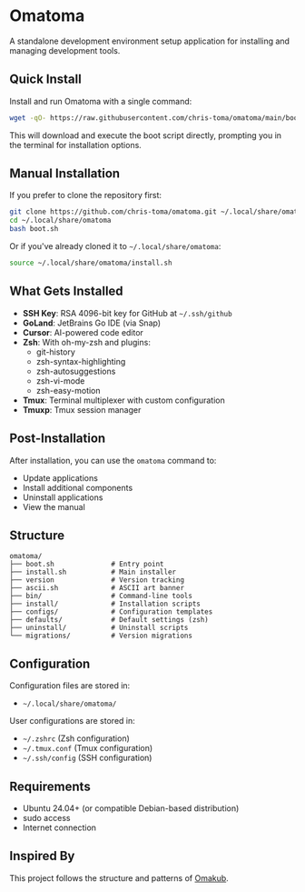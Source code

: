 # Omatoma

A standalone development environment setup application for installing and managing development tools.

## Quick Install

Install and run Omatoma with a single command:

```bash
wget -qO- https://raw.githubusercontent.com/chris-toma/omatoma/main/boot.sh | bash
```

This will download and execute the boot script directly, prompting you in the terminal for installation options.

## Manual Installation

If you prefer to clone the repository first:

```bash
git clone https://github.com/chris-toma/omatoma.git ~/.local/share/omatoma
cd ~/.local/share/omatoma
bash boot.sh
```

Or if you've already cloned it to `~/.local/share/omatoma`:

```bash
source ~/.local/share/omatoma/install.sh
```

## What Gets Installed

- **SSH Key**: RSA 4096-bit key for GitHub at `~/.ssh/github`
- **GoLand**: JetBrains Go IDE (via Snap)
- **Cursor**: AI-powered code editor
- **Zsh**: With oh-my-zsh and plugins:
  - git-history
  - zsh-syntax-highlighting
  - zsh-autosuggestions
  - zsh-vi-mode
  - zsh-easy-motion
- **Tmux**: Terminal multiplexer with custom configuration
- **Tmuxp**: Tmux session manager

## Post-Installation

After installation, you can use the `omatoma` command to:

- Update applications
- Install additional components
- Uninstall applications
- View the manual

## Structure

```
omatoma/
├── boot.sh              # Entry point
├── install.sh           # Main installer
├── version              # Version tracking
├── ascii.sh             # ASCII art banner
├── bin/                 # Command-line tools
├── install/             # Installation scripts
├── configs/             # Configuration templates
├── defaults/            # Default settings (zsh)
├── uninstall/           # Uninstall scripts
└── migrations/          # Version migrations
```

## Configuration

Configuration files are stored in:
- `~/.local/share/omatoma/`

User configurations are stored in:
- `~/.zshrc` (Zsh configuration)
- `~/.tmux.conf` (Tmux configuration)
- `~/.ssh/config` (SSH configuration)

## Requirements

- Ubuntu 24.04+ (or compatible Debian-based distribution)
- sudo access
- Internet connection

## Inspired By

This project follows the structure and patterns of [Omakub](https://github.com/basecamp/omakub).

